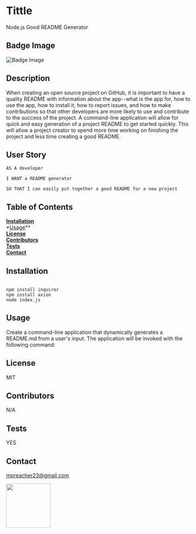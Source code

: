   

# Tittle
Node.js Good README Generator    
  
## Badge Image

  <img alt="Badge Image" src="https://img.shields.io/github/license/mpreacher23/W9SMU-Node.js?style=social">
  
## Description
When creating an open source project on GitHub, it is important to have a quality README with information about the app--what is the app for, how to use the app, how to install it, how to report issues, and how to make contributions so that other developers are more likely to use and contribute to the success of the project. A command-line application will allow for quick and easy generation of a project README to get started quickly. This will allow a project creator to spend more time working on finishing the project and less time creating a good README.

## User Story
```
AS A developer

I WANT a README generator

SO THAT I can easily put together a good README for a new project
  ```
## Table of Contents 
**[Installation](#Installation)**<br>
*[Usage](#Usage)**<br>
**[License](#License)**<br>
**[Contributors](#Contributors)**<br>
**[Tests](#Tests)**<br>
**[Contact](#Contact)**<br>


## Installation
```

npm install inquirer
npm install axion
node index.js
```

## Usage

Create a command-line application that dynamically generates a README.md from a user's input. The application will be invoked with the following command:

## License
MIT
## Contributors
N/A
## Tests
YES
## Contact
mpreacher23@gmail.com

<img src="https://avatars1.githubusercontent.com/u/44718469?v=4" class="profile" align="left" height="120"/>

